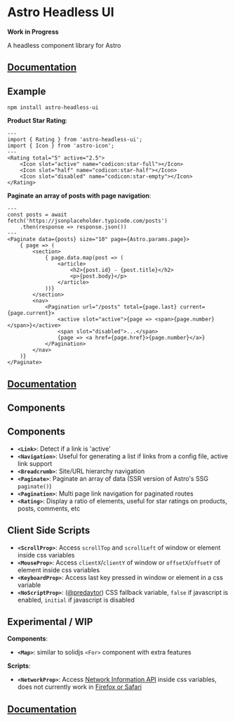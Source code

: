 # Astro Headless UI

**Work in Progress**

A headless component library for Astro

## [Documentation](https://github.com/BryceRussell/astro-headless-ui/wiki)

## Example

```
npm install astro-headless-ui
```

**Product Star Rating**:

```tsx
---
import { Rating } from 'astro-headless-ui';
import { Icon } from 'astro-icon';
---
<Rating total="5" active="2.5">
    <Icon slot="active" name="codicon:star-full"></Icon>
    <Icon slot="half" name="codicon:star-half"></Icon>
    <Icon slot="disabled" name="codicon:star-empty"></Icon>
</Rating>
```

**Paginate an array of posts with page navigation**:

```tsx
---
const posts = await fetch('https://jsonplaceholder.typicode.com/posts')
    .then(response => response.json())
---
<Paginate data={posts} size="10" page={Astro.params.page}>
    { page => (
        <section>
            { page.data.map(post => (
                <article>
                    <h2>{post.id} - {post.title}</h2>
                    <p>{post.body}</p>
                </article>
            ))}
        </section>
        <nav>
            <Pagination url="/posts" total={page.last} current={page.current}>
                <active slot="active">{page => <span>{page.number}</span>}</active>
                <span slot="disabled">...</span>
                {page => <a href={page.href}>{page.number}</a>}
            </Pagination>
        </nav>
    )}
</Paginate>
```

## [Documentation](https://github.com/BryceRussell/astro-headless-ui/wiki)

## Components

## Components

- **`<Link>`**: Detect if a link is 'active'
- **`<Navigation>`**: Useful for generating a list if links from a config file, active link support
- **`<Breadcrumb>`**: Site/URL hierarchy navigation
- **`<Paginate>`**: Paginate an array of data (SSR version of Astro's SSG `paginate()`)
- **`<Pagination>`**: Multi page link navigation for paginated routes
- **`<Rating>`**: Display a ratio of elements, useful for star ratings on products, posts, comments, etc

## Client Side Scripts

- **`<ScrollProp>`**: Access `scrollTop` and `scrollLeft` of window or element inside css variables
- **`<MouseProp>`**: Access `clientX`/`clientY` of window or `offsetX`/`offsetY` of element inside css variables
- **`<KeyboardProp>`**: Access last key pressed in window or element in a css variable
- **`<NoScriptProp>`**: ([@predaytor](https://twitter.com/thepredaytor/status/1576322225606516736)) CSS fallback variable, `false` if javascript is enabled, `initial` if javascript is disabled

## Experimental / WIP

**Components**:

- **`<Map>`**: similar to solidjs `<For>` component with extra features

**Scripts**:

- **`<NetworkProp>`**: Access [Network Information API](https://developer.mozilla.org/en-US/docs/Web/API/NetworkInformation) inside css variables, does not currently work in [Firefox or Safari](https://developer.mozilla.org/en-US/docs/Web/API/NetworkInformation#browser_compatibility)

## [Documentation](https://github.com/BryceRussell/astro-headless-ui/wiki)